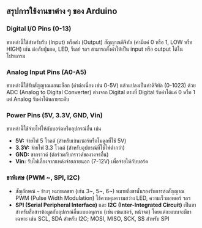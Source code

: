 ## สรุปการใช้งานขาต่าง ๆ ของ Arduino

### Digital I/O Pins (0-13)
ขาเหล่านี้ใช้สำหรับรับ (Input) หรือส่ง (Output) สัญญาณดิจิทัล (ค่ามีแค่ 0 หรือ 1, LOW หรือ HIGH) เช่น ต่อกับปุ่มกด, LED, รีเลย์ ฯลฯ สามารถตั้งค่าให้เป็น input หรือ output ได้ในโปรแกรม

### Analog Input Pins (A0-A5)
ขาเหล่านี้ใช้รับสัญญาณแอนะล็อก (ค่าต่อเนื่อง เช่น 0-5V) แล้วแปลงเป็นค่าดิจิทัล (0-1023) ด้วย ADC (Analog to Digital Converter) ต่างจาก Digital ตรงที่ Digital รับค่าได้แค่ 0 หรือ 1 แต่ Analog รับค่าได้หลายระดับ

### Power Pins (5V, 3.3V, GND, Vin)
ขาเหล่านี้ใช้จ่ายไฟให้กับบอร์ดหรืออุปกรณ์อื่น เช่น
- **5V:** จ่ายไฟ 5 โวลต์ (สำหรับเซนเซอร์หรือโมดูลที่ใช้ 5V)
- **3.3V:** จ่ายไฟ 3.3 โวลต์ (สำหรับอุปกรณ์ที่ใช้ไฟต่ำกว่า)
- **GND:** ขากราวด์ (ต่อร่วมกับกราวด์ของวงจรอื่น)
- **Vin:** รับไฟเลี้ยงจากแหล่งจ่ายภายนอก (7-12V) เพื่อจ่ายให้กับบอร์ด

### ขาพิเศษ (PWM ~, SPI, I2C)
- สัญลักษณ์ `~` ข้างๆ หมายเลขขา (เช่น 3~, 5~, 6~) หมายถึงขานั้นรองรับการส่งสัญญาณ PWM (Pulse Width Modulation) ใช้ควบคุมความสว่าง LED, ความเร็วมอเตอร์ ฯลฯ
- **SPI (Serial Peripheral Interface)** และ **I2C (Inter-Integrated Circuit)** เป็นขาสำหรับสื่อสารข้อมูลกับอุปกรณ์อื่นแบบอนุกรม (เช่น เซนเซอร์, หน้าจอ) โดยแต่ละแบบจะมีขาเฉพาะ เช่น SCL, SDA สำหรับ I2C; MOSI, MISO, SCK, SS สำหรับ SPI

